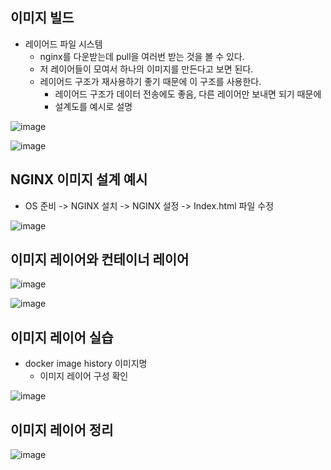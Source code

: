 ## 이미지 빌드

+ 레이어드 파일 시스템
  - nginx를 다운받는데 pull을 여러번 받는 것을 볼 수 있다.
  - 저 레이어들이 모여서 하나의 이미지를 만든다고 보면 된다.
  - 레이어드 구조가 재사용하기 좋기 때문에 이 구조를 사용한다.
    - 레이어드 구조가 데이터 전송에도 좋음, 다른 레이어만 보내면 되기 때문에
    - 설계도를 예시로 설명
 
![image](https://github.com/HyangKeunChoi/TIL-Today-I-Learned-/assets/49984996/4b276bb8-c6d6-4ef3-829d-1b684006026c)

![image](https://github.com/HyangKeunChoi/TIL-Today-I-Learned-/assets/49984996/fab24986-1a2a-4e8f-997e-aae736426a47)

## NGINX 이미지 설계 예시
+ OS 준비 -> NGINX 설치 -> NGINX 설정 -> Index.html 파일 수정

![image](https://github.com/HyangKeunChoi/TIL-Today-I-Learned-/assets/49984996/c16cfec7-49bd-4e94-861b-487b991098eb)

## 이미지 레이어와 컨테이너 레이어

![image](https://github.com/HyangKeunChoi/TIL-Today-I-Learned-/assets/49984996/dbb964e6-cae6-4f5f-ad82-36a1c0d7abbe)

![image](https://github.com/HyangKeunChoi/TIL-Today-I-Learned-/assets/49984996/93d0007e-3f6d-49d0-8aaf-ad691cb3ff19)


## 이미지 레이어 실습
+ docker image history 이미지명
  - 이미지 레이어 구성 확인

![image](https://github.com/HyangKeunChoi/TIL-Today-I-Learned-/assets/49984996/4e1e0f62-c7dc-45af-b39f-e29fc1342387)

## 이미지 레이어 정리

![image](https://github.com/HyangKeunChoi/TIL-Today-I-Learned-/assets/49984996/9141b6be-6dc4-460b-9575-7be4f189245d)
